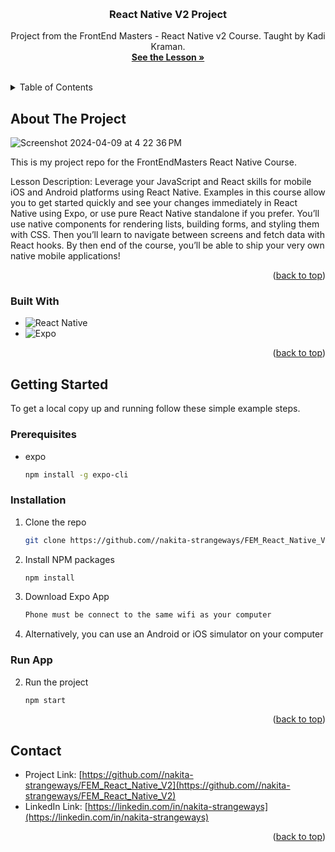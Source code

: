 <a name="readme-top"></a>
<!-- PROJECT LOGO -->
<br />
<div align="center">
<h3 align="center">React Native V2 Project</h3>

  <p align="center">
    Project from the FrontEnd Masters - React Native v2 Course. Taught by Kadi Kraman. 
    <br />
    <a href="https://frontendmasters.com/courses/react-native-v2/"><strong>See the Lesson »</strong></a>
    <br />
    <br />
  </p>
</div>



<!-- TABLE OF CONTENTS -->
<details>
  <summary>Table of Contents</summary>
  <ol>
    <li>
      <a href="#about-the-project">About The Project</a>
      <ul>
        <li><a href="#built-with">Built With</a></li>
      </ul>
    </li>
    <li>
      <a href="#getting-started">Getting Started</a>
      <ul>
        <li><a href="#prerequisites">Prerequisites</a></li>
        <li><a href="#installation">Installation</a></li>
      </ul>
    </li>
    <li><a href="#contact">Contact</a></li>

  </ol>
</details>



<!-- ABOUT THE PROJECT -->
## About The Project

![Screenshot 2024-04-09 at 4 22 36 PM](https://github.com/nakita-strangeways/FEM_React_Native_V2/assets/40547453/87fcc076-516f-4d90-b621-86da90306a60)

This is my project repo for the FrontEndMasters React Native Course. 

Lesson Description: Leverage your JavaScript and React skills for mobile iOS and Android platforms using React Native. Examples in this course allow you to get started quickly and see your changes immediately in React Native using Expo, or use pure React Native standalone if you prefer. You’ll use native components for rendering lists, building forms, and styling them with CSS. Then you’ll learn to navigate between screens and fetch data with React hooks. By then end of the course, you’ll be able to ship your very own native mobile applications!
<p align="right">(<a href="#readme-top">back to top</a>)</p>



### Built With

* ![React Native](https://img.shields.io/badge/react_native-%2320232a.svg?style=for-the-badge&logo=react&logoColor=%2361DAFB)
* ![Expo](https://img.shields.io/badge/expo-1C1E24?style=for-the-badge&logo=expo&logoColor=#D04A37)

<p align="right">(<a href="#readme-top">back to top</a>)</p>



<!-- GETTING STARTED -->
## Getting Started

To get a local copy up and running follow these simple example steps.

### Prerequisites
* expo
  ```sh
  npm install -g expo-cli
  ```

### Installation

1. Clone the repo
   ```sh
   git clone https://github.com//nakita-strangeways/FEM_React_Native_V2.git
   ```
2. Install NPM packages
   ```sh
   npm install
   ```
3. Download Expo App 
   ```sh
   Phone must be connect to the same wifi as your computer
   ```
3. Alternatively, you can use an Android or iOS simulator on your computer

### Run App
2. Run the project
   ```sh
   npm start
   ```


<p align="right">(<a href="#readme-top">back to top</a>)</p>


<!-- CONTACT -->
## Contact

* Project Link: [https://github.com//nakita-strangeways/FEM_React_Native_V2](https://github.com//nakita-strangeways/FEM_React_Native_V2)
* LinkedIn Link: [https://linkedin.com/in/nakita-strangeways](https://linkedin.com/in/nakita-strangeways)

<p align="right">(<a href="#readme-top">back to top</a>)</p>


